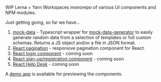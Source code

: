 WIP Lerna + Yarn Workspaces monorepo of various UI components and NPM modules.

Just getting going, so far we have...

1. [mock-data](https://github.com/unleashit/npm-library/tree/master/packages/mockData) - Typescript wrapper for [mock-data-generator](https://github.com/danibram/mocker-data-generator) to easily generate random data from a selection of templates or full custom schemas. Returns a JS object and/or a file in JSON format.
2. [React pagination](https://github.com/unleashit/npm-library) - responsive pagination component for React.
3. [React login component](https://github.com/unleashit/npm-library) - coming soon
4. [React sign-up/registration component](https://github.com/unleashit/npm-library) - coming soon
5. [React Help Desk](https://github.com/unleashit/npm-library) - coming soon

A [demo app](https://github.com/unleashit/npm-library/tree/master/packages/demos) is available for previewing the components.
